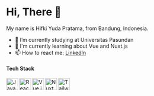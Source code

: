 # Hi, There :wave:

My name is Hifki Yuda Pratama, from Bandung, Indonesia.

- 🔭 I’m currently studying at Universitas Pasundan
- 🌱 I'm currently learning about Vue and Nuxt.js
- 📫 How to react me:
  <a href="https://www.linkedin.com/in/hifkiyudapratama/" target="_blank">LinkedIn</a>

#### Tech Stack
<a href="https://www.javascript.com/"><img align="left" alt="JavaScript" title="JavaScript" width="32px" src="https://upload.wikimedia.org/wikipedia/commons/6/6a/JavaScript-logo.png" /></a>
<a href="https://reactjs.org/"><img align="left" alt="React.js" title="React.js" width="32px" src="https://upload.wikimedia.org/wikipedia/commons/a/a7/React-icon.svg" /></a>
<a href="https://vuejs.org/"><img align="left" alt="Vue.js" title="Vue.js" width="32px" src="https://upload.wikimedia.org/wikipedia/commons/thumb/9/95/Vue.js_Logo_2.svg/180px-Vue.js_Logo_2.svg.png" /></a>
<a href="https://nuxt.com/"><img align="left" alt="Nuxt.js" title="Nuxt.js" width="32px" src="https://upload.wikimedia.org/wikipedia/commons/thumb/a/ae/Nuxt_logo.svg/768px-Nuxt_logo.svg.png?20201218211241" /></a>
<a href="https://tailwindcss.com/"><img align="left" alt="Tailwind CSS" title="Tailwind CSS" width="32px" src="https://upload.wikimedia.org/wikipedia/commons/thumb/d/d5/Tailwind_CSS_Logo.svg/768px-Tailwind_CSS_Logo.svg.png?20230715030042" /></a>
